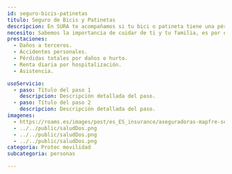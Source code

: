 ```yaml
---
id: seguro-bicis-patinetas​​
titulo: Seguro de Bicis y Patinetas​​
descripcion: En SURA te acompañamos si tu bici o patineta tiene una pérdida total por robo o daños y si tienes un incidente o sufres un accidente estando solo contra un objeto o persona. Para ello, activamos las asistencias que tenemos a tu disposición. Además, cuidamos de tu vehículo el Centro de Servicios SURA o de forma virtual con la asesoría de nuestros expertos para orientarte en temas de postura, acondicionamiento físico y consultoría mecánica. Si eres asegurado de SURA de cualquier solución, recibes dos alistamientos gratuitos para bici durante el año y 50 % de descuento en bike fit. Esto también aplica si tu bici es eléctrica.
necesito: Sabemos la importancia de cuidar de ti y tu familia, es por ello que, te brindamos las mejores opciones que te permitirán disfrutar de los momentos más especiales de tu vida con tranquilidad.
prestaciones: 
  - Daños a terceros.
  - Accidentes personales.
  - Pérdidas totales por daños o hurto.
  - Renta diaria por hospitalización.
  - Asistencia.

usoServicio:
  - paso: Título del paso 1
    descripcion: Descripción detallada del paso.
  - paso: Título del paso 2
    descripcion: Descripción detallada del paso.
imagenes:
  - https://roams.es/images/post/es_ES_insurance/aseguradoras-mapfre-seguro-bicicleta.jpg
  - ../../public/saludDos.png
  - ../../public/saludDos.png
  - ../../public/saludDos.png
categoria: Protec movilidad
subcategoria: personas

---
```

